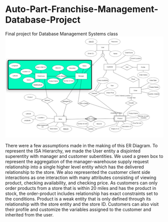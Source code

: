 # Auto-Part-Franchise-Management-Database-Project
Final project for Database Management Systems class
![erdiagram](https://github.com/Isiah-Z-Montalvo/Auto-Part-Franchise-Management-Database-Project/blob/main/Auto-Part%20Franchise%20Management%20Database%20Project/ProjectERDiagram.png)

There were a few assumptions made in the making of this ER Diagram. To represent the ISA Hierarchy, we made the User entity a disjointed superentity with manager and customer subentities. We used a green box to represent the aggregation of the manager-warehouse supply request relationship into a single higher level entity which has the delivered relationship to the store. We also represented the customer client side interactions as one interaction with many attributes consisting of viewing product, checking availability, and checking price. As customers can only order products from a store that is within 20 miles and has the product in stock, the order-product includes relationship has exact constraints set to the conditions. Product is a weak entity that is only defined through its relationship with the store entity and the store ID. Customers can also visit their profile and customize the variables assigned to the customer and inherited from the user.

